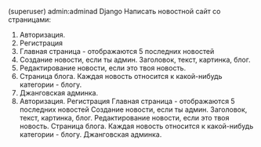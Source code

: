 (superuser) admin:adminad
Django
Написать новостной сайт со страницами:

1)  Авторизация.
2)  Регистрация
3)  Главная страница - отображаются 5 последних новостей
4)  Создание новости, если ты админ. Заголовок, текст, картинка, блог.
5)  Редактирование новости, если это твоя новость.
6)  Страница блога. Каждая новость относится к какой-нибудь категории - блогу.
7)  Джанговская админка.
8)  Авторизация. Регистрация Главная страница - отображаются 5 последних новостей Создание новости, если ты админ. Заголовок, текст, картинка, блог. Редактирование новости, если это твоя новость. Страница блога. Каждая новость относится к какой-нибудь категории - блогу. Джанговская админка.

